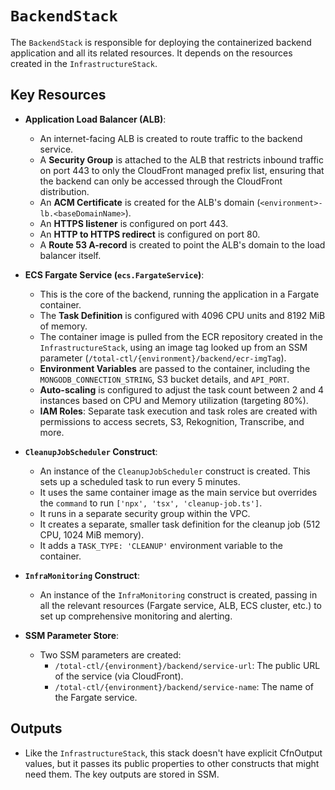 # `BackendStack`

The `BackendStack` is responsible for deploying the containerized backend application and all its related resources. It depends on the resources created in the `InfrastructureStack`.

## Key Resources

- **Application Load Balancer (ALB)**:
  - An internet-facing ALB is created to route traffic to the backend service.
  - A **Security Group** is attached to the ALB that restricts inbound traffic on port 443 to only the CloudFront managed prefix list, ensuring that the backend can only be accessed through the CloudFront distribution.
  - An **ACM Certificate** is created for the ALB's domain (`<environment>-lb.<baseDomainName>`).
  - An **HTTPS listener** is configured on port 443.
  - An **HTTP to HTTPS redirect** is configured on port 80.
  - A **Route 53 A-record** is created to point the ALB's domain to the load balancer itself.

- **ECS Fargate Service (`ecs.FargateService`)**:
  - This is the core of the backend, running the application in a Fargate container.
  - The **Task Definition** is configured with 4096 CPU units and 8192 MiB of memory.
  - The container image is pulled from the ECR repository created in the `InfrastructureStack`, using an image tag looked up from an SSM parameter (`/total-ctl/{environment}/backend/ecr-imgTag`).
  - **Environment Variables** are passed to the container, including the `MONGODB_CONNECTION_STRING`, S3 bucket details, and `API_PORT`.
  - **Auto-scaling** is configured to adjust the task count between 2 and 4 instances based on CPU and Memory utilization (targeting 80%).
  - **IAM Roles**: Separate task execution and task roles are created with permissions to access secrets, S3, Rekognition, Transcribe, and more.

- **`CleanupJobScheduler` Construct**:
  - An instance of the `CleanupJobScheduler` construct is created. This sets up a scheduled task to run every 5 minutes.
  - It uses the same container image as the main service but overrides the `command` to run `['npx', 'tsx', 'cleanup-job.ts']`.
  - It runs in a separate security group within the VPC.
  - It creates a separate, smaller task definition for the cleanup job (512 CPU, 1024 MiB memory).
  - It adds a `TASK_TYPE: 'CLEANUP'` environment variable to the container.

- **`InfraMonitoring` Construct**:
  - An instance of the `InfraMonitoring` construct is created, passing in all the relevant resources (Fargate service, ALB, ECS cluster, etc.) to set up comprehensive monitoring and alerting.

- **SSM Parameter Store**:
  - Two SSM parameters are created:
    - `/total-ctl/{environment}/backend/service-url`: The public URL of the service (via CloudFront).
    - `/total-ctl/{environment}/backend/service-name`: The name of the Fargate service.

## Outputs

- Like the `InfrastructureStack`, this stack doesn't have explicit CfnOutput values, but it passes its public properties to other constructs that might need them. The key outputs are stored in SSM. 